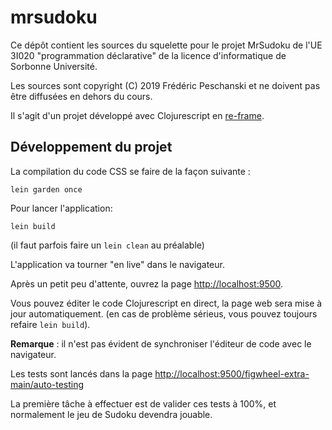 # mrsudoku

Ce dépôt contient les sources du squelette pour le projet MrSudoku de l'UE 3I020 "programmation déclarative" de la licence d'informatique de Sorbonne Université.

Les sources sont copyright (C) 2019 Frédéric Peschanski et ne doivent pas être diffusées en dehors du cours.

Il s'agit d'un projet développé avec Clojurescript en [re-frame](https://github.com/Day8/re-frame).

## Développement du projet

La compilation du code CSS se faire de la façon suivante :

```
lein garden once
```

Pour lancer l'application:

```
lein build
```

(il faut parfois faire un `lein clean` au préalable)

L'application va tourner "en live" dans le navigateur.

Après un petit peu d'attente, ouvrez la page  [http://localhost:9500](http://localhost:9500).

Vous pouvez éditer le code Clojurescript en direct, la page web sera mise à jour automatiquement.
(en cas de problème sérieus, vous pouvez toujours refaire `lein build`).

**Remarque** : il n'est pas évident de synchroniser l'éditeur de code avec le navigateur.

Les tests sont lancés dans la page [http://localhost:9500/figwheel-extra-main/auto-testing](http://localhost:9500/figwheel-extra-main/auto-testing)

La première tâche à effectuer est de valider ces tests à 100%, et normalement le jeu de Sudoku devendra jouable.


